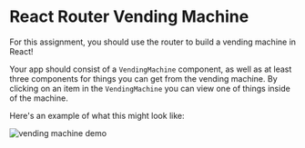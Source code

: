 # React Router Vending Machine

For this assignment, you should use the router to build a vending machine in React!

Your app should consist of a `VendingMachine` component, as well as at least three components for things you can get from the vending machine. By clicking on an item in the `VendingMachine` you can view one of things inside of the machine.

Here's an example of what this might look like:

![vending machine demo](./demo.gif)